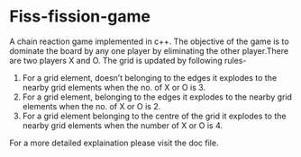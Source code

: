 # Fiss-fission-game
A chain reaction game implemented in c++.
The objective of the game is to dominate the board by any one player by eliminating the other player.There are two players X and O. The grid is updated by following rules-

1) For a grid element, doesn’t belonging to the edges it explodes to the nearby grid elements when the no. of X or O is 3.
2) For a grid element, belonging to the edges it explodes to the nearby grid elements when the no. of X or O is 2.
3) For a grid element belonging to the centre of the grid it explodes to the nearby grid elements when the number of X or O is 4.


For a more detailed explaination please visit the doc file.
